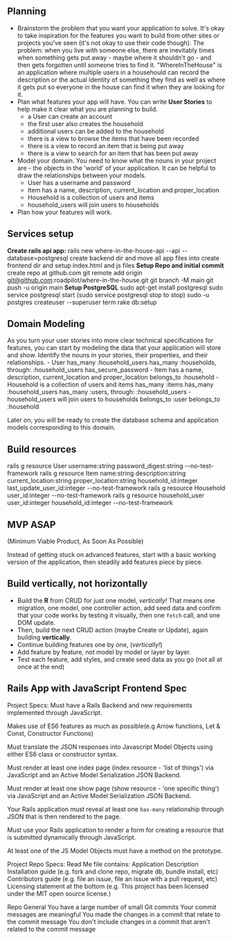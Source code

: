 ## Planning

- Brainstorm the problem that you want your application to solve. It's okay to take inspiration for the features you want to build from other sites or projects you've seen (it's not okay to use their code though).
    The problem: when you live with someone else, there are inevitably times when something gets put away - maybe where it shouldn't go - and then gets forgotten until someone tries to find it.  "WhereInTheHouse" is an application where multiple users in a househould can record the description or the actual identity of something they find as well as where it gets put so everyone in the house can find it when they are looking for it.
- Plan what features your app will have. You can write **User Stories** to help make it clear what you are planning to build.
    - a User can create an account
    - the first user also creates the household
    - additional users can be added to the household
    - there is a view to browse the items that have been recorded
    - there is a view to record an item that is being put away
    - there is a view to search for an item that has been put away
- Model your domain. You need to know what the nouns in your project are - the objects in the 'world' of your application. It can be helpful to draw the relationships between your models.
    - User has a username and password
    - Item has a name, description, current_location and proper_location
    - Household is a collection of users and items 
    - household_users will join users to households
- Plan how your features will work.

## Services setup
**Create rails api app:**
    rails new where-in-the-house-api --api --database=postgresql
    create backend dir and move all app files into
    create frontend dir and setup index.html and js files
**Setup Repo and initial commit**
    create repo at github.com
    git remote add origin git@github.com:roadpilot/where-in-the-house.git
    git branch -M main
    git push -u origin main
**Setup PostgreSQL**
    sudo apt-get install postgresql
    sudo service postgresql start (sudo service postgresql stop to stop)
    sudo -u postgres createuser --superuser term
    rake db:setup

## Domain Modeling

As you turn your user stories into more clear technical specifications for features, you can start by modeling the data that your application will store and show. Identify the nouns in your stories, their properties, and their relationships.
    - User
        has_many :household_users
        has_many :households, through: :household_users
        has_secure_password
    - Item has a name, description, current_location and proper_location
        belongs_to :household
    - Household is a collection of users and items
        has_many :items 
        has_many :household_users
        has_many :users, through: :household_users
    - household_users will join users to households
        belongs_to :user
        belongs_to :household

Later on, you will be ready to create the database schema and application models corresponding to this domain.

## Build resources
rails g resource User username:string password_digest:string --no-test-framework
rails g resource Item name:string description:string current_location:string proper_location:string household_id:integer last_update_user_id:integer --no-test-framework
rails g resource Household user_id:integer --no-test-framework
rails g resource household_user user_id:integer household_id:integer --no-test-framework


## MVP ASAP
(Minimum Viable Product, As Soon As Possible)

Instead of getting stuck on advanced features, start with a basic working version of the application, then steadily add features piece by piece.

## Build vertically, not horizontally

- Build the **R** from CRUD for just one model, _vertically!_ That means one migration, one model, one controller action, add seed data and confirm that your code works by testing it visually, then one `fetch` call, and one DOM update. 
- Then, build the next CRUD action (maybe Create or Update), again building **vertically**.
- Continue building features one by one, (_vertically!_)
- Add feature by feature, not model by model or layer by layer.
- Test each feature, add styles, and create seed data as you go (not all at once at the end)


## Rails App with JavaScript Frontend Spec

Project Specs:
Must have a Rails Backend and new requirements implemented through JavaScript.

Makes use of ES6 features as much as possible(e.g Arrow functions, Let & Const, Constructor Functions)

Must translate the JSON responses into Javascript Model Objects using either ES6 class or constructor syntax. 

Must render at least one index page (index resource - 'list of things') via JavaScript and an Active Model Serialization JSON Backend.

Must render at least one show page (show resource - 'one specific thing') via JavaScript and an Active Model Serialization JSON Backend.

Your Rails application must reveal at least one `has-many` relationship through JSON that is then rendered to the page.

Must use your Rails application to render a form for creating a resource that is submitted dynamically through JavaScript.

At least one of the JS Model Objects must have a method on the prototype.

Project Repo Specs:
Read Me file contains:
    Application Description
    Installation guide (e.g. fork and clone repo, migrate db, bundle install, etc)
    Contributors guide (e.g. file an issue, file an issue with a pull request, etc)
    Licensing statement at the bottom (e.g. This project has been licensed under the MIT open source license.)

Repo General
    You have a large number of small Git commits
    Your commit messages are meaningful
    You made the changes in a commit that relate to the commit message
    You don't include changes in a commit that aren't related to the commit message
